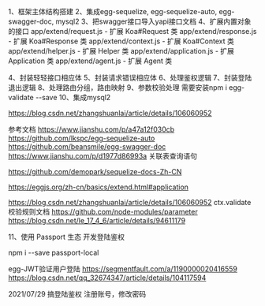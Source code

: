 1、框架主体结构搭建
2、集成egg-sequelize, egg-sequelize-auto, egg-swagger-doc, mysql2
3、把swagger接口导入yapi接口文档
4、扩展内置对象的接口
app/extend/request.js - 扩展 Koa#Request 类
app/extend/response.js - 扩展 Koa#Response 类
app/extend/context.js - 扩展 Koa#Context 类
app/extend/helper.js  - 扩展 Helper 类
app/extend/application.js - 扩展 Application 类
app/extend/agent.js - 扩展 Agent 类

4、封装轻轻接口相应体
5、封装请求错误相应体
6、处理鉴权逻辑
7、封装登陆退出逻辑
8、处理路由分组，路由映射
9、参数校验处理  需要安装npm i egg-validate --save
10、集成mysql2


<!-- 生成数据库model -->
https://blog.csdn.net/zhangshuanlai/article/details/106060952

参考文档
https://www.jianshu.com/p/a47a12f030cb
https://github.com/lkspc/egg-sequelize-auto
https://github.com/beansmile/egg-swagger-doc
https://www.jianshu.com/p/d1977d86993a  关联表查询语句
<!-- SQL文档 -->
https://github.com/demopark/sequelize-docs-Zh-CN 

<!-- ORM-sql-方法文档 -->
https://eggjs.org/zh-cn/basics/extend.html#application

https://blog.csdn.net/zhangshuanlai/article/details/106060952
ctx.validate 校验规则文档
https://github.com/node-modules/parameter
https://blog.csdn.net/le_17_4_6/article/details/94611179



11、使用 Passport 生态 开发登陆鉴权

 npm i --save passport-local


egg-JWT验证用户登陆
 https://segmentfault.com/a/1190000020416559
 https://blog.csdn.net/qq_32674347/article/details/104117594
 



 2021/07/29 搞登陆鉴权 注册账号，修改密码